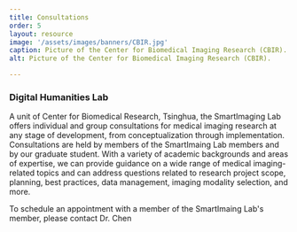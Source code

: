 ```yaml
---
title: Consultations
order: 5
layout: resource
image: '/assets/images/banners/CBIR.jpg'
caption: Picture of the Center for Biomedical Imaging Research (CBIR).
alt: Picture of the Center for Biomedical Imaging Research (CBIR).

---
```


### Digital Humanities Lab

A unit of Center for Biomedical Research, Tsinghua, the SmartImaging Lab offers individual and group consultations for medical imaging research at any stage of development, from conceptualization through implementation. Consultations are held by members of the SmartImaing Lab members and by our graduate student. With a variety of academic backgrounds and areas of expertise, we can provide guidance on a wide range of medical imaging-related topics and can address questions related to research project scope, planning, best practices, data management, imaging modality selection, and more.  

To schedule an appointment with a member of the SmartImaing Lab's member, please contact Dr. Chen<br/>
